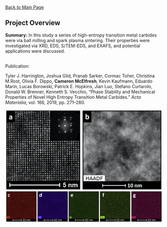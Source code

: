 [Back to Main Page](/index)
## Project Overview

**Summary:** In this study a series of high-entropy transition metal carbides were via ball milling and spark plasma sintering. Their properties were investigated via XRD, EDS, S/TEM-EDS, and EXAFS, and potential applications were discussed. 
<br><br>

Publication:

Tyler J. Harrington, Joshua Gild, Pranab Sarker, Cormac Toher, Christina M.Rost, Olivia F. Dippo, **Cameron McElfresh**, Kevin Kaufmann, Eduardo Marin, Lucas Borowski, Patrick E. Hopkins, Jian Luo, Stefano Curtarolo, Donald W. Brenner, Kenneth S. Vecchio, “Phase Stability and Mechanical Properties of Novel High Entropy Transition Metal Carbides.” *Acta Materialia*, vol. 166, 2019, pp. 271–280.

<img src="images/he_thumbnail.png?raw=true"/>







